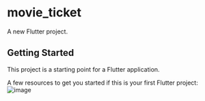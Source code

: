 # movie_ticket

A new Flutter project.

## Getting Started

This project is a starting point for a Flutter application.

A few resources to get you started if this is your first Flutter project:
![image](https://github.com/user-attachments/assets/75d6c564-32b1-44e5-b42b-49bd56505c89)


